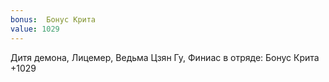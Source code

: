 ```yaml
---
bonus:  Бонус Крита 
value: 1029
---
```

Дитя демона, Лицемер, Ведьма Цзян Гу, Финиас в отряде: Бонус Крита +1029
